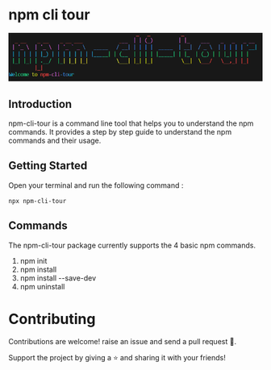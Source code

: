 # npm cli tour

![Welcome-to-npm-cli-tour](assets/welcome.png)

## Introduction

npm-cli-tour is a command line tool that helps you to understand the npm commands. It provides a step by step guide to understand the npm commands and their usage.

## Getting Started

Open your terminal and run the following command :

```node
npx npm-cli-tour
```

## Commands

The npm-cli-tour package currently supports the 4 basic npm commands.

1. npm init
2. npm install
3. npm install --save-dev
4. npm uninstall

# Contributing

Contributions are welcome! raise an issue and send a pull request 🎉.

Support the project by giving a ⭐️ and sharing it with your friends!
